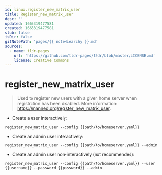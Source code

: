 ```yaml
---
id: linux.register_new_matrix_user
title: Register_new_matrix_user
desc: ''
updated: 1665319477581
created: 1665319477581
stub: false
isDir: false
gitNotePath: 'pages/{{ noteHiearchy }}.md'
sources:
  - name: tldr-pages
    url: 'https://github.com/tldr-pages/tldr/blob/master/LICENSE.md'
    license: Creative Commons
---
```

# register_new_matrix_user

> Used to register new users with a given home server when registration has been disabled.
> More information: <https://manned.org/register_new_matrix_user>.

- Create a user interactively:

`register_new_matrix_user --config {{path/to/homeserver.yaml}}`

- Create an admin user interactively:

`register_new_matrix_user --config {{path/to/homeserver.yaml}} --admin`

- Create an admin user non-interactively (not recommended):

`register_new_matrix_user --config {{path/to/homeserver.yaml}} --user {{username}} --password {{password}} --admin`

